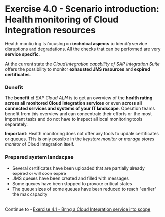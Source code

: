 # Exercise 4.0 - Scenario introduction: Health monitoring of Cloud Integration resources

Health monitoring is focusing on **technical aspects** to identify service disruptions and degradations. All the checks that can be performed are very **service specific**. 

At the current state the *Cloud Integration capability of SAP Integration Suite* offers the possibility to monitor **exhausted JMS resources** and **expired certificates**.

### Benefit

The **benefit** of *SAP Cloud ALM* is to get an overview of the **health rating across all monitored Cloud Integration services** or even **across all connected services and systems of your IT landscape**. Operation teams benefit from this overview and can concentrate their efforts on the most important tasks and do not have to inspect all local monitoring tools separately. 

**Important**: Health monitoring does not offer any tools to update certificates or queues. This is only possible in the *keystore monitor* or *manage stores monitor* of Cloud Integration itself. 

### Prepared system landscpae

- Several certificates have been uploaded that are partially already expired or will soon expire
- JMS queues have been created and filled with messages
- Some queues have been stopped to provoke critical states
- The queue sizes of some queues have been reduced to reach "earlier" the max capacity

<br>Continue to - [Exercise 4.1 - Bring a Cloud Integration service into scope](/exercises/ex4/ex41/)
